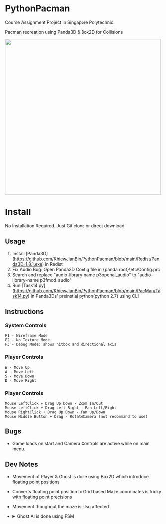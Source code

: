 # PythonPacman

  Course Assignment Project in Singapore Polytechnic.

  Pacman recreation using Panda3D & Box2D for Collisions

  <img src="https://user-images.githubusercontent.com/5699978/192647030-2154d9d2-641b-4e59-ae2b-6afded882a38.png" width="500">

# Install
  No Installation Required. Just Git clone or direct download

## Usage
1. Install [Panda3D] (https://github.com/KhiewJianBin/PythonPacman/blob/main/Redist/Panda3D-1.8.1.exe) in Redist
2. Fix Audio Bug: Open Panda3D Config file in  {panda root}\etc\Config.prc
3. Search and replace "audio-library-name p3openal_audio" to "audio-library-name p3fmod_audio"
4. Run [Task14.py] (https://github.com/KhiewJianBin/PythonPacman/blob/main/PacMan/Task14.py) in Panda3Ds' preinstlal python(python 2.7) using CLI

## Instructions

### System Controls

```
F1 - Wireframe Mode
F2 - No Texture Mode
F3 - Debug Mode: shows hitbox and directional axis
```

### Player Controls

```
W - Move Up
A - Move Left
S - Move Down
D - Move Right
```
### Player Controls

```
Mouse LeftClick + Drag Up Down - Zoom In/Out
Mouse LeftClick + Drag Left Right - Pan Left/Right 
Mouse RightClick + Drag Up Down - Pan Up/Down
Mouse Middle Button + Drag - RotateCamera (not recommand to use)
```


## Bugs
- Game loads on start and Camera Controls are active while on main menu.

## Dev Notes
- Movement of Player & Ghost is done using Box2D which introduce floating point positions
- Converts floating point position to Grid based Maze coordinates is tricky with floating point precisions
- Movement thoughout the maze is also affected
- <details>
    <summary>Ghost AI is done using FSM</summary>

    <img src="https://user-images.githubusercontent.com/5699978/192647085-1b9e1339-dc36-4111-b85f-fdd3b763926a.jpg" width="500">

  </details>
